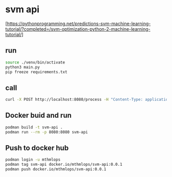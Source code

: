# svm api

[https://pythonprogramming.net/predictions-svm-machine-learning-tutorial/?completed=/svm-optimization-python-2-machine-learning-tutorial/]

## run

```bash
source ./venv/bin/activate
python3 main.py
pip freeze requirements.txt

```

## call

```bash
curl -X POST http://localhost:8080/process -H "Content-Type: application/json" -d '{"data": [6,-5]}'
```

## Docker buid and run

```bash
podman build -t svm-api .
podman run --rm -p 8080:8080 svm-api
```

## Push to docker hub

```bash
podman login -u mthmlops
podman tag svm-api docker.io/mthmlops/svm-api:0.0.1
podman push docker.io/mthmlops/svm-api:0.0.1
```
